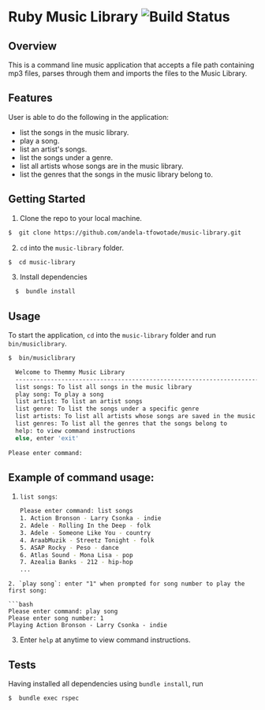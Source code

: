 # Ruby Music Library ![Build Status](https://travis-ci.org/temifowotade/music-library.svg?branch=master)

## Overview

This is a command line music application that accepts a file path containing mp3 files, parses through them and imports the files to the Music Library.

## Features

User is able to do the following in the application:
* list the songs in the music library.
* play a song.
* list an artist's songs.
* list the songs under a genre.
* list all artists whose songs are in the music library.
* list the genres that the songs in the music library belong to.


## Getting Started

1. Clone the repo to your local machine.

  ```bash
  $  git clone https://github.com/andela-tfowotade/music-library.git
  ```

2. `cd` into the `music-library` folder.

  ```bash
  $  cd music-library
  ```
3. Install dependencies

  ```bash
    $  bundle install
  ```

## Usage

To start the application, `cd` into the `music-library` folder and run `bin/musiclibrary`.

```bash
$  bin/musiclibrary

  Welcome to Themmy Music Library
  ----------------------------------------------------------------------------
  list songs: To list all songs in the music library
  play song: To play a song
  list artist: To list an artist songs
  list genre: To list the songs under a specific genre
  list artists: To list all artists whose songs are saved in the music library
  list genres: To list all the genres that the songs belong to
  help: to view command instructions
  else, enter 'exit'
  
Please enter command:
```

## Example of command usage:

1. `list songs`:
    
    ```bash
    Please enter command: list songs
    1. Action Bronson - Larry Csonka - indie
    2. Adele - Rolling In the Deep - folk
    3. Adele - Someone Like You - country
    4. AraabMuzik - Streetz Tonight - folk
    5. ASAP Rocky - Peso - dance
    6. Atlas Sound - Mona Lisa - pop
    7. Azealia Banks - 212 - hip-hop
    ...
  ```
2. `play song`: enter "1" when prompted for song number to play the first song:
    
```bash
Please enter command: play song
Please enter song number: 1
Playing Action Bronson - Larry Csonka - indie
```

3. Enter `help` at anytime to view command instructions.

## Tests

Having installed all dependencies using `bundle install`, run

```bash
$  bundle exec rspec
```


